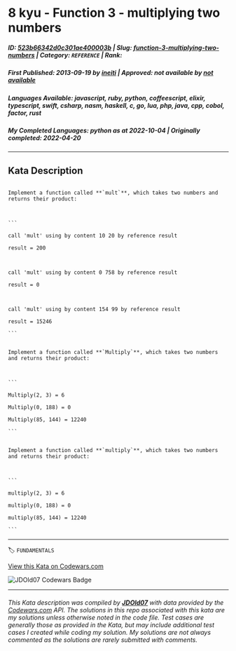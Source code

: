 # 8 kyu - Function 3 - multiplying two numbers

##### **ID**: [523b66342d0c301ae400003b](https://www.codewars.com/kata/523b66342d0c301ae400003b) | **Slug**: [function-3-multiplying-two-numbers](https://www.codewars.com/kata/523b66342d0c301ae400003b) | **Category**: `REFERENCE` | **Rank**: <span style="color:white">8 kyu</span>

##### **First Published**: 2013-09-19 ***by*** [ineiti](https://www.codewars.com/users/ineiti) | **Approved**: *not available* ***by*** [*not available*](*https://www.codewars.com*)

##### **Languages Available**: javascript, ruby, python, coffeescript, elixir, typescript, swift, csharp, nasm, haskell, c, go, lua, php, java, cpp, cobol, factor, rust

##### **My Completed Languages**: python ***as at*** 2022-10-04 | **Originally completed**: 2022-04-20

---

## Kata Description


````if:cobol

Implement a function called **`mult`**, which takes two numbers and returns their product:



```

call 'mult' using by content 10 20 by reference result

result = 200



call 'mult' using by content 0 758 by reference result

result = 0



call 'mult' using by content 154 99 by reference result

result = 15246

```

````



````if:csharp,go

Implement a function called **`Multiply`**, which takes two numbers and returns their product:



```

Multiply(2, 3) = 6

Multiply(0, 188) = 0

Multiply(85, 144) = 12240

```

````



````if-not:cobol, csharp, go

Implement a function called **`multiply`**, which takes two numbers and returns their product:



```

multiply(2, 3) = 6

multiply(0, 188) = 0

multiply(85, 144) = 12240

```

````



---


🏷 `FUNDAMENTALS`


[View this Kata on Codewars.com](https://www.codewars.com/kata/523b66342d0c301ae400003b)

![](https://www.codewars.com/users/jdold07/badges/large "JDOld07 Codewars Badge")

---

###### *This Kata description was compiled by [**JDOld07**](https://tpstech.dev) with data provided by the [Codewars.com](https://www.codewars.com) API.  The solutions in this repo associated with this kata are my solutions unless otherwise noted in the code file.  Test cases are generally those as provided in the Kata, but may include additional test cases I created while coding my solution.  My solutions are not always commented as the solutions are rarely submitted with comments.*
